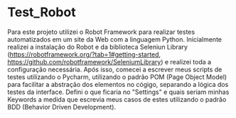 # Test_Robot
Para este projeto utilizei o Robot Framework para realizar testes automatizados em um site da Web com a linguagem Python.
Inicialmente realizei a instalação do Robot e da biblioteca Seleniun Library (https://robotframework.org/?tab=1#getting-started, https://github.com/robotframework/SeleniumLibrary) e realizei toda a configuração necessária. Após isso, comecei a escrever meus scripts de testes utilizando o Pycharm, utilizando o padrão POM (Page Object Model) para facilitar a abstração dos elementos no cógigo, separando a lógica dos testes da interface. Defini o que ficaria no "Settings" e quais seriam minhas Keywords a medida que escrevia meus casos de estes utilizando o padrão BDD (Behavior Driven Development).


